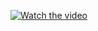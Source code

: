 [![Watch the video](https://img.youtube.com/vi/9xhKhgBV7p0/maxresdefault.jpg)](https://youtu.be/9xhKhgBV7p0)

### [](https://youtu.be/9xhKhgBV7p0)
